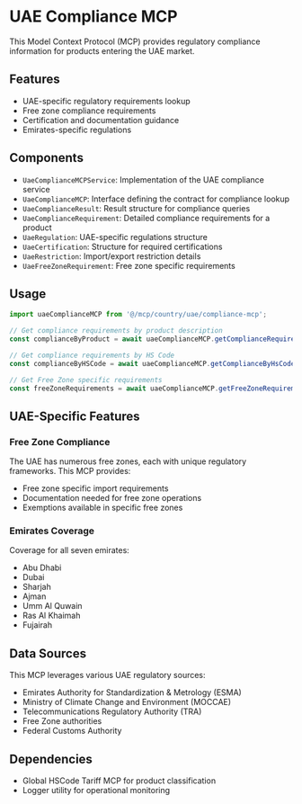 # UAE Compliance MCP

This Model Context Protocol (MCP) provides regulatory compliance information for products entering the UAE market.

## Features

- UAE-specific regulatory requirements lookup
- Free zone compliance requirements
- Certification and documentation guidance
- Emirates-specific regulations

## Components

- `UaeComplianceMCPService`: Implementation of the UAE compliance service
- `UaeComplianceMCP`: Interface defining the contract for compliance lookup
- `UaeComplianceResult`: Result structure for compliance queries
- `UaeComplianceRequirement`: Detailed compliance requirements for a product
- `UaeRegulation`: UAE-specific regulations structure
- `UaeCertification`: Structure for required certifications
- `UaeRestriction`: Import/export restriction details
- `UaeFreeZoneRequirement`: Free zone specific requirements

## Usage

```typescript
import uaeComplianceMCP from '@/mcp/country/uae/compliance-mcp';

// Get compliance requirements by product description
const complianceByProduct = await uaeComplianceMCP.getComplianceRequirements('smartphone');

// Get compliance requirements by HS Code
const complianceByHSCode = await uaeComplianceMCP.getComplianceByHsCode('8517.12');

// Get Free Zone specific requirements
const freeZoneRequirements = await uaeComplianceMCP.getFreeZoneRequirements('8517.12', 'Dubai Silicon Oasis');
```

## UAE-Specific Features

### Free Zone Compliance
The UAE has numerous free zones, each with unique regulatory frameworks. This MCP provides:
- Free zone specific import requirements
- Documentation needed for free zone operations
- Exemptions available in specific free zones

### Emirates Coverage
Coverage for all seven emirates:
- Abu Dhabi
- Dubai
- Sharjah
- Ajman
- Umm Al Quwain
- Ras Al Khaimah
- Fujairah

## Data Sources

This MCP leverages various UAE regulatory sources:
- Emirates Authority for Standardization & Metrology (ESMA)
- Ministry of Climate Change and Environment (MOCCAE)
- Telecommunications Regulatory Authority (TRA)
- Free Zone authorities
- Federal Customs Authority

## Dependencies

- Global HSCode Tariff MCP for product classification
- Logger utility for operational monitoring 